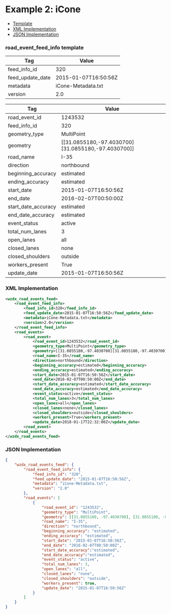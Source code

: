 # Example 2: iCone
- [Template](#road_event_feed_info-template)
- [XML Implementation](#xml-implementation)
- [JSON Implementation](#json-implementation)

### road_event_feed_info template
Tag | Value
--- | -----
feed_info_id | 320
feed_update_date | 2015-01-07T16:50:56Z
metadata | iCone-Metadata.txt
version | 2.0

Tag | Value
--- | -----
road_event_id | 1243532
feed_info_id | 320
geometry_type | MultiPoint
geometry | [[31.0855180,-97.4030700][31.0855180,-97.4030700]]
road_name | I-35
direction | northbound
beginning_accuracy | estimated
ending_accuracy | estimated
start_date | 2015-01-07T16:50:56Z
end_date | 2016-02-07T00:50:00Z
start_date_accuracy | estimated
end_date_accuracy | estimated
event_status | active
total_num_lanes | 3
open_lanes | all
closed_lanes | none
closed_shoulders | outside
workers_present | True
update_date | 2015-01-07T16:50:56Z

### XML Implementation
```xml
<wzdx_road_events_feed>
	<road_event_feed_info>
		<feed_info_id>320</feed_info_id>
		<feed_update_date>2015-01-07T16:50:56Z</feed_update_date>
		<metadata>iCone-Metadata.txt</metadata>
		<version>2.0</version>
	</road_event_feed_info>
	<road_events>
		<road_event>
			<road_event_id>1243532</road_event_id>
			<geometry_type>MultiPoint</geometry_type>
			<geometry>[[31.0855180,-97.4030700][31.0855180,-97.4030700]]</geometry>
			<road_name>I-35</road_name>
			<direction>northbound</direction>
			<beginning_accuracy>estimated</beginning_accuracy>
			<ending_accuracy>estimated</ending_accuracy>
			<start_date>2015-01-07T16:50:56Z</start_date>
			<end_date>2016-02-07T00:50:00Z</end_date>
			<start_date_accuracy>estimated</start_date_accuracy>
			<end_date_accuracy>estimated</end_date_accuracy>
			<event_status>active</event_status>
			<total_num_lanes>3</total_num_lanes>
			<open_lanes>all</open_lanes>
			<closed_lanes>none</closed_lanes>
			<closed_shoulders>outside</closed_shoulders>
			<workers_present>True</workers_present>
			<update_date>2018-01-17T22:32:00Z</update_date>
		<road_event>
	</road_events>
</wzdx_road_events_feed>
```

### JSON Implementation
```json
{
	"wzdx_road_events_feed": {
		"road_event_feed_info": {
			"feed_info_id": "320",
			"feed_update_date": "2015-01-07T16:50:56Z",
			"metadata": "iCone-Metadata.txt",
			"version": "2.0"
		},
		"road_events": [
			{
				"road_event_id": "1243532",
				"geometry_type": "MultiPoint",
				"geometry": [[31.0855180, -97.4030700], [31.0855180, -97.4030700]],
				"road_name": "I-35",
				"direction": "northbound",
				"beginning_accuracy": "estimated",
				"ending_accuracy": "estimated",
				"start_date": "2015-01-07T16:50:56Z",
				"end_date": "2016-02-07T00:50:00Z",
				"start_date_accuracy":"estimated",
				"end_date_accuracy":"estimated",
				"event_status": "active",
				"total_num_lanes": 3,
				"open_lanes": "all",
				"closed_lanes": "none",
				"closed_shoulders": "outside",
				"workers_present": true,
				"update_date": "2015-01-07T16:50:56Z"
			}
		]
	}
}
```
